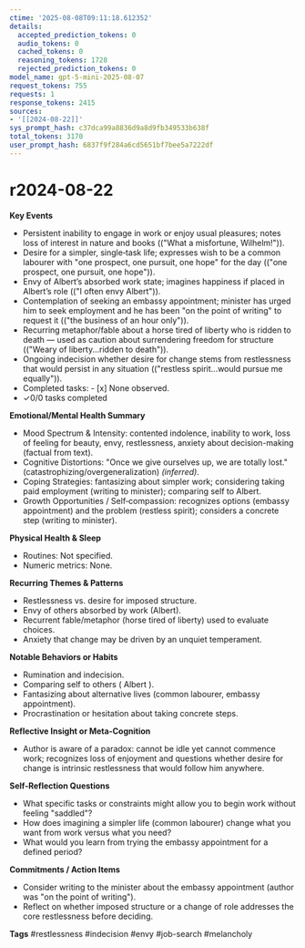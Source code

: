 ```yaml
---
ctime: '2025-08-08T09:11:18.612352'
details:
  accepted_prediction_tokens: 0
  audio_tokens: 0
  cached_tokens: 0
  reasoning_tokens: 1728
  rejected_prediction_tokens: 0
model_name: gpt-5-mini-2025-08-07
request_tokens: 755
requests: 1
response_tokens: 2415
sources:
- '[[2024-08-22]]'
sys_prompt_hash: c37dca99a8836d9a8d9fb349533b638f
total_tokens: 3170
user_prompt_hash: 6837f9f284a6cd5651bf7bee5a7222df
---
```

# r2024-08-22

**Key Events**
- Persistent inability to engage in work or enjoy usual pleasures; notes loss of interest in nature and books (("What a misfortune, Wilhelm!")).
- Desire for a simpler, single‑task life; expresses wish to be a common labourer with "one prospect, one pursuit, one hope" for the day (("one prospect, one pursuit, one hope")).
- Envy of Albert’s absorbed work state; imagines happiness if placed in Albert’s role (("I often envy Albert")).
- Contemplation of seeking an embassy appointment; minister has urged him to seek employment and he has been "on the point of writing" to request it (("the business of an hour only")).
- Recurring metaphor/fable about a horse tired of liberty who is ridden to death — used as caution about surrendering freedom for structure (("Weary of liberty...ridden to death")).
- Ongoing indecision whether desire for change stems from restlessness that would persist in any situation (("restless spirit...would pursue me equally")).
- Completed tasks: - [x] None observed.
- ✓0/0 tasks completed

**Emotional/Mental Health Summary**
- Mood Spectrum & Intensity: contented indolence, inability to work, loss of feeling for beauty, envy, restlessness, anxiety about decision-making (factual from text).
- Cognitive Distortions: "Once we give ourselves up, we are totally lost." (catastrophizing/overgeneralization) *(inferred)*.
- Coping Strategies: fantasizing about simpler work; considering taking paid employment (writing to minister); comparing self to Albert.
- Growth Opportunities / Self‑compassion: recognizes options (embassy appointment) and the problem (restless spirit); considers a concrete step (writing to minister).

**Physical Health & Sleep**
- Routines: Not specified.
- Numeric metrics: None.

**Recurring Themes & Patterns**
- Restlessness vs. desire for imposed structure.
- Envy of others absorbed by work (Albert).
- Recurrent fable/metaphor (horse tired of liberty) used to evaluate choices.
- Anxiety that change may be driven by an unquiet temperament.

**Notable Behaviors or Habits**
- Rumination and indecision.
- Comparing self to others ( Albert ).
- Fantasizing about alternative lives (common labourer, embassy appointment).
- Procrastination or hesitation about taking concrete steps.

**Reflective Insight or Meta‑Cognition**
- Author is aware of a paradox: cannot be idle yet cannot commence work; recognizes loss of enjoyment and questions whether desire for change is intrinsic restlessness that would follow him anywhere.

**Self‑Reflection Questions**
- What specific tasks or constraints might allow you to begin work without feeling "saddled"?
- How does imagining a simpler life (common labourer) change what you want from work versus what you need?
- What would you learn from trying the embassy appointment for a defined period?

**Commitments / Action Items**
- Consider writing to the minister about the embassy appointment (author was "on the point of writing").
- Reflect on whether imposed structure or a change of role addresses the core restlessness before deciding.

**Tags**
#restlessness #indecision #envy #job-search #melancholy